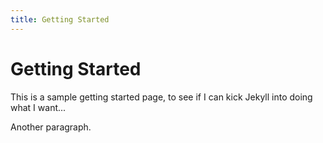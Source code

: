 ```yaml
---
title: Getting Started
---
```


# Getting Started

This is a sample getting started page, to see if I can kick Jekyll into
doing what I want...

Another paragraph.